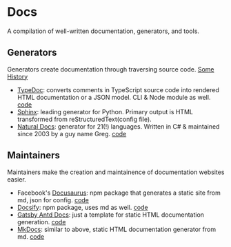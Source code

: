 # Docs
A compilation of well-written documentation, generators, and tools.


## Generators
Generators create documentation through traversing source code. [Some History](https://en.wikipedia.org/wiki/Comparison_of_documentation_generators)

- [TypeDoc](https://typedoc.org/): converts comments in TypeScript source code into rendered HTML documentation or a JSON model. CLI & Node module as well. [code](https://github.com/TypeStrong/typedoc)
- [Sphinx](https://github.com/sphinx-doc/sphinx): leading generator for Python. Primary output is HTML transformed from 
reStructuredText(config file).
- [Natural Docs](https://github.com/NaturalDocs/NaturalDocs): generator for 21(!) languages. Written in C# & maintained since 2003 by a guy name Greg. [code](https://github.com/NaturalDocs/NaturalDocs)



## Maintainers
Maintainers make the creation and maintainence of documentation websites easier.

- Facebook's [Docusaurus](https://docusaurus.io/): npm package that generates a static site from md, json for config. [code](https://github.com/facebook/docusaurus)
- [Docsify](https://docsify.js.org/): npm package, uses md as well. [code](https://github.com/docsifyjs/docsify)
- [Gatsby Antd Docs](https://www.jannikbuschke.de/gatsby-antd-docs/): just a template for static HTML documentation generation.
[code](https://github.com/gatsbyjs/gatsby)
- [MkDocs](https://www.mkdocs.org): similar to above, static HTML documentation generator from md.
[code](https://github.com/mkdocs/mkdocs)







